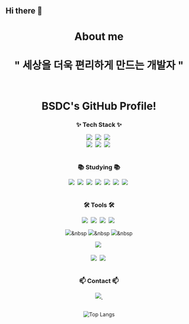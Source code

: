## Hi there 👋

<!--
**JJH090501/JJH090501** is a ✨ _special_ ✨ repository because its `README.md` (this file) appears on your GitHub profile.

Here are some ideas to get you started:

- 🔭 I’m currently working on ...
- 🌱 I’m currently learning ...
- 👯 I’m looking to collaborate on ...
- 🤔 I’m looking for help with ...
- 💬 Ask me about ...
- 📫 How to reach me: ...
- 😄 Pronouns: ...
- ⚡ Fun fact: ...
-->
<div align=center><h1>About me</h1>
  <h1>" 세상을 더욱 편리하게 만드는 개발자 "</h1>

  <br>

<!--타이틀 부분-->
<div align="center">
  <h1>BSDC's GitHub Profile!</h1>
</div>

<!--내용 부분-->
<h3 align="center">✨ Tech Stack ✨</h3>
<div align="center">
  <img src="https://img.shields.io/badge/lua-2C2D72?style=for-the-badge&logo=lua&logoColor=white" />&nbsp
  <img src="https://img.shields.io/badge/spring-6DB33F?style=for-the-badge&logo=spring&logoColor=white" />&nbsp
  <img src="https://img.shields.io/badge/html5-E34F26.svg?style=for-the-badge&logo=html5&logoColor=white" />&nbsp
</div>

<div align="center">
  <img src="https://img.shields.io/badge/styled--components-DB7093?style=for-the-badge&logo=styled-components&logoColor=ffd35b" />&nbsp
  <img src="https://img.shields.io/badge/Unity-000000?style=for-the-badge&logo=unity&logoColor=white" />&nbsp
  <img src="https://img.shields.io/badge/css3-1572B6.svg?style=for-the-badge&logo=css3&logoColor=white" />&nbsp
</div>

<br>

<h3 align="center">📚 Studying 📚</h3>
<div align="center">
  <img src="https://img.shields.io/badge/Kotlin-007ACC?style=for-the-badge&logo=kotlin&logoColor=white" />&nbsp
  <img src="https://img.shields.io/badge/Luvit-00A2FF?style=for-the-badge&logo=lua&logoColor=white" />&nbsp
  <img src="https://img.shields.io/badge/Swift-3578E5?style=for-the-badge&logo=swift&logoColor=white" />&nbsp
  <img src="https://img.shields.io/badge/RobloxStudio-000000?style=for-the-badge&logo=robloxstudio&logoColor=white" />&nbsp
  <img src="https://img.shields.io/badge/javascript-F7DF1E.svg?style=for-the-badge&logo=javascript&logoColor=20232a" />&nbsp
  <img src="https://img.shields.io/badge/nodedotjs-5FA04E.svg?style=for-the-badge&logo=nodedotjs&logoColor=20232a" />&nbsp
  <img src="https://img.shields.io/badge/android-3DDC84.svg?style=for-the-badge&logo=android&logoColor=20232a" />&nbsp
</div>

<br>

<h3 align="center">🛠 Tools 🛠</h3>
<div align="center">
  <img src="https://img.shields.io/badge/git-F05033.svg?style=for-the-badge&logo=git&logoColor=white" />&nbsp
  <img src="https://img.shields.io/badge/github-181717.svg?style=for-the-badge&logo=github&logoColor=white" />&nbsp
  <img src="https://img.shields.io/badge/Notion-F3F3F3.svg?style=for-the-badge&logo=notion&logoColor=black" />&nbsp
  <img src="https://img.shields.io/badge/intellijidea-000000.svg?style=for-the-badge&logo=intellijidea&logoColor=white" />&nbsp
  
  <img src="https://img.shields.io/badge/rider-000000.svg?style=for-the-badge&logo=rider&logoColor=white" />&nbsp
  <img src="https://img.shields.io/badge/androidstudio-3DDC84.svg?style=for-the-badge&logo=androidstudio&logoColor=white" />&nbsp
  <img src="https://img.shields.io/badge/xcode-147EFB.svg?style=for-the-badge&logo=xcode&logoColor=white" />&nbsp
</div>

<div align="center">
  <img src="https://img.shields.io/badge/figma-F24E1E.svg?style=for-the-badge&logo=figma&logoColor=white" />&nbsp
</div>

<br>

<div align="center">
  <img src="https://img.shields.io/badge/VSCode-2C2C32.svg?style=for-the-badge&logo=visual-studio-code&logoColor=22ABF3" />&nbsp
  <img src="https://img.shields.io/badge/jupyter-2C2C32.svg?style=for-the-badge&logo=jupyter&logoColor=F37726" />&nbsp
<!--   <img src="https://img.shields.io/badge/Colab-2C2C32.svg?style=for-the-badge&logo=googlecolab&logoColor=F9AB00" />&nbsp -->
</div>

<br>

<h3 align="center">📫 Contact 📫</h3>
<div align="center">
  <a href="seo17381738@dgsw.hs.kr">
    <img
      src="https://img.shields.io/badge/seo17381738@dgsw.hs.kr-D14836?style=for-the-badge&logo=gmail&logoColor=white"/>&nbsp
  </a>
</div>

<br>

![Top Langs](https://github-readme-stats.vercel.app/api/top-langs/?username=JJH090501&layout=compact)
